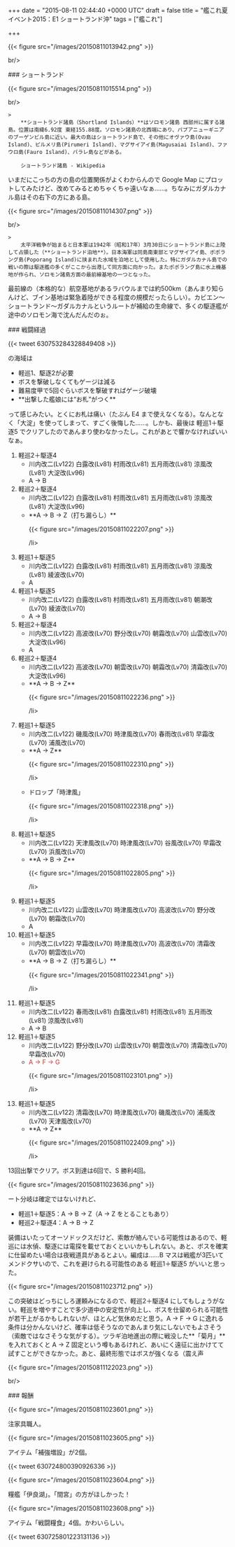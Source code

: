 
+++
date = "2015-08-11 02:44:40 +0000 UTC"
draft = false
title = "艦これ夏イベント2015：E1 ショートランド沖"
tags = ["艦これ"]

+++


{{< figure src="/images/20150811013942.png"  >}}

br/>


<div class="section">
    ### ショートランド
    

{{< figure src="/images/20150811015514.png"  >}}

br/>


    >
        **ショートランド諸島（Shortland Islands）**はソロモン諸島 西部州に属する諸島。位置は南緯6.92度 東経155.88度。ソロモン諸島の北西端にあり、パプアニューギニアのブーゲンビル島に近い。最大の島はショートランド島で、その他にオヴァウ島(Ovau Island)、ピルメリ島(Pirumeri Island)、マグサイアイ島(Magusaiai Island)、ファウロ島(Fauro Island)、バラレ島などがある。

        ショートランド諸島 - Wikipedia
    
いまだにこっちの方の島の位置関係がよくわからんので Google Map にプロットしてみたけど、改めてみるとめちゃくちゃ遠いなぁ……。ちなみにガダルカナル島はその右下の方にある島。

{{< figure src="/images/20150811014307.png"  >}}

br/>


    >
        太平洋戦争が始まると日本軍は1942年（昭和17年）3月30日にショートランド島に上陸して占領した（**ショートランド泊地**）。日本海軍は同島南東部とマグサイアイ島、ポポラング島(Poporang Island)に挟まれた水域を泊地として使用した。特にガダルカナル島での戦いの際は駆逐艦の多くがここから出港して同方面に向かった。またポポラング島に水上機基地が作られ、ソロモン諸島方面の最前線基地の一つとなった。

    
最前線の（本格的な）航空基地があるラバウルまでは約500km（あんまり知らんけど、ブイン基地は緊急着陸ができる程度の規模だったらしい）。カビエン～ショートランド～ガダルカナルというルートが補給の生命線で、多くの駆逐艦が途中のソロモン海で沈んだんだのぉ。

</div>
<div class="section">
    ### 戦闘経過
    

{{< tweet 630753284328849408 >}}

の海域は

<ul>
<li>軽巡1、駆逐2が必要</li>
<li>ボスを撃破しなくてもゲージは減る</li>
<li>難易度甲で5回ぐらいボスを撃破すればゲージ破壊</li>
<li>**出撃した艦娘には“お札”がつく**</li>
</ul>って感じみたい。とくにお札は痛い（たぶん E4 まで使えなくなる）。なんとなく「大淀」を使ってしまって、すごく後悔した……。しかも、最後は 軽巡1＋駆逐5 でクリアしたのであんまり使わなかったし。これがあとで響かなければいいなぁ。

<ol>
<li>軽巡2＋駆逐4
<ul>
<li>川内改二(Lv122) 白露改(Lv81) 村雨改(Lv81) 五月雨改(Lv81) 涼風改(Lv81) 大淀改(Lv96)</li>
<li>A → B</li>
</ul></li>
<li>軽巡2＋駆逐4
<ul>
<li>川内改二(Lv122) 白露改(Lv81) 村雨改(Lv81) 五月雨改(Lv81) 涼風改(Lv81) 大淀改(Lv96)</li>
<li>**A → B → Z（打ち漏らし）**<br/>

{{< figure src="/images/20150811022207.png"  >}}

/li>
</ul></li>
<li>軽巡1＋駆逐5
<ul>
<li>川内改二(Lv122) 白露改(Lv81) 村雨改(Lv81) 五月雨改(Lv81) 涼風改(Lv81) 綾波改(Lv70)</li>
<li>A</li>
</ul></li>
<li>軽巡1＋駆逐5
<ul>
<li>川内改二(Lv122) 白露改(Lv81) 村雨改(Lv81) 五月雨改(Lv81) 朝潮改(Lv70) 綾波改(Lv70)</li>
<li>A → B</li>
</ul></li>
<li>軽巡2＋駆逐4
<ul>
<li>川内改二(Lv122) 高波改(Lv70) 野分改(Lv70) 朝霜改(Lv70) 山雲改(Lv70) 大淀改(Lv96)</li>
<li>A</li>
</ul></li>
<li>軽巡2＋駆逐4
<ul>
<li>川内改二(Lv122) 高波改(Lv70) 朝雲改(Lv70) 朝霜改(Lv70) 清霜改(Lv70) 大淀改(Lv96)</li>
<li>**A → B → Z**<br/>

{{< figure src="/images/20150811022236.png"  >}}

/li>
</ul></li>
<li>軽巡1＋駆逐5
<ul>
<li>川内改二(Lv122) 磯風改(Lv70) 時津風改(Lv70) 春雨改(Lv81) 早霜改(Lv70) 浦風改(Lv70)</li>
<li>**A → Z**<br/>

{{< figure src="/images/20150811022310.png"  >}}

/li>
<li>ドロップ「時津風」<br/>

{{< figure src="/images/20150811022318.png"  >}}

/li>
</ul></li>
<li>軽巡1＋駆逐5
<ul>
<li>川内改二(Lv122) 天津風改(Lv70) 時津風改(Lv70) 谷風改(Lv70) 早霜改(Lv70) 浜風改(Lv70)</li>
<li>**A → B → Z**<br/>

{{< figure src="/images/20150811022805.png"  >}}

/li>
</ul></li>
<li>軽巡1＋駆逐5
<ul>
<li>川内改二(Lv122) 山雲改(Lv70) 時津風改(Lv70) 高波改(Lv70) 野分改(Lv70) 朝霜改(Lv70)</li>
<li>A</li>
</ul></li>
<li>軽巡1＋駆逐5
<ul>
<li>川内改二(Lv122) 早霜改(Lv70) 時津風改(Lv70) 高波改(Lv70) 清霜改(Lv70) 朝雲改(Lv70)</li>
<li>**A → B → Z（打ち漏らし）**<br/>

{{< figure src="/images/20150811022341.png"  >}}

/li>
</ul></li>
<li>軽巡1＋駆逐5
<ul>
<li>川内改二(Lv122) 春雨改(Lv81) 白露改(Lv81) 村雨改(Lv81) 五月雨改(Lv81) 涼風改(Lv81)</li>
<li>A → B</li>
</ul></li>
<li>軽巡1＋駆逐5
<ul>
<li>川内改二(Lv122) 野分改(Lv70) 山雲改(Lv70) 朝雲改(Lv70) 清霜改(Lv70) 早霜改(Lv70)</li>
<li><span style="color: #d32f2f">A → F → G</span><br/>

{{< figure src="/images/20150811023101.png"  >}}

/li>
</ul></li>
<li>軽巡1＋駆逐5
<ul>
<li>川内改二(Lv122) 清霜改(Lv70) 時津風改(Lv70) 磯風改(Lv70) 浦風改(Lv70) 天津風改(Lv70)</li>
<li>**A → Z**<br/>

{{< figure src="/images/20150811022409.png"  >}}

/li>
</ul></li>
</ol>13回出撃でクリア。ボス到達は6回で、S 勝利4回。

{{< figure src="/images/20150811023636.png"  >}}

ート分岐は確定ではないけれど、

<ul>
<li>軽巡1＋駆逐5：A → B → Z（A → Z をとることもあり）</li>
<li>軽巡2＋駆逐4：A → B → Z</li>
</ul>装備はいたってオーソドックスだけど、索敵が絡んでいる可能性はあるので、軽巡には水偵、駆逐には電探を載せておくといいかもしれない。あと、ボスを確実に仕留めたい場合は夜戦道具があるとよい。編成は……B マスは戦艦が3匹いてメンドクサいので、これを避けられる可能性のある 軽巡1＋駆逐5 がいいと思った。

{{< figure src="/images/20150811023712.png"  >}}

この突破はどっちにしろ運頼みになるので、軽巡2＋駆逐4 にしてもしょうがない。軽巡を増やすことで多少道中の安定性が向上し、ボスを仕留められる可能性が若干上がるかもしれないが、ほとんど気休めだと思う。A → F → G に逸れる条件は分かんないけど、確率は低そうなのであんまり気にしないでもよさそう（索敵ではなさそうな気がする）。ツラギ泊地進出の際に戦没した**「菊月」**を入れておくと A → Z 固定という噂もあるけれど、あいにく遠征に出かけてて試すことができなかった。あと、最終形態ではボスが強くなる（震え声

{{< figure src="/images/20150811122023.png"  >}}

br/>


</div>
<div class="section">
    ### 報酬
    

{{< figure src="/images/20150811023601.png"  >}}

注家具職人。

{{< figure src="/images/20150811023605.png"  >}}

アイテム「補強増設」が2個。

{{< tweet 630724800390926336 >}}

{{< figure src="/images/20150811023604.png"  >}}

糧艦「伊良湖」。「間宮」の方がほしかった！

{{< figure src="/images/20150811023608.png"  >}}

アイテム「戦闘糧食」4個。かわいらしい。

{{< tweet 630725801223131136 >}}

</div>

